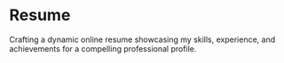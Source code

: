 # Resume
Crafting a dynamic online resume showcasing my skills, experience, and achievements for a compelling professional profile.
